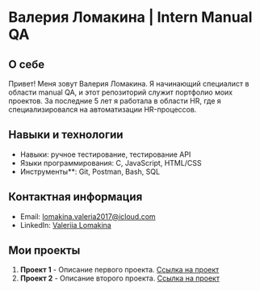 
# Валерия Ломакина | Intern Manual QA

## О себе

Привет! Меня зовут Валерия Ломакина. Я начинающий специалист в области manual QA, и этот репозиторий служит портфолио моих проектов. За последние 5 лет я работала в области HR, где я специализировался на автоматизации HR-процессов.

## Навыки и технологии

- Навыки: ручное тестирование, тестирование API
- Языки программирования: C, JavaScript, HTML/CSS
- Инструменты**: Git, Postman, Bash, SQL


## Контактная информация

- Email: lomakina.valeria2017@icloud.com
- LinkedIn: [Valeriia Lomakina](www.linkedin.com/in/valeriia-lomakina-264b4612a)

## Мои проекты

1. **Проект 1** - Описание первого проекта. [Ссылка на проект](ссылка_на_проект1)
2. **Проект 2** - Описание второго проекта. [Ссылка на проект](ссылка_на_проект2)
